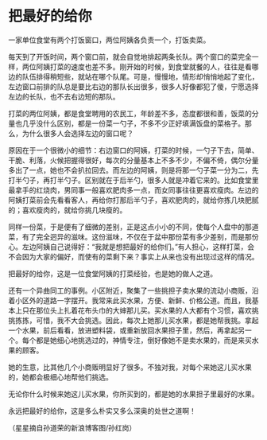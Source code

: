 # 把最好的给你

一家单位食堂有两个打饭窗口，两位阿姨各负责一个，打饭卖菜。

每天到了开饭时间，两个窗口前，就会自觉地排起两条长队。两个窗口的菜完全一样，两位阿姨打菜的速度也差不多。刚开始的时候，到食堂就餐的人，往往是看哪边的队伍排得稍短些，就站在哪个队尾。可是，慢慢地，情形却悄悄地起了变化，左边窗口前排的队总是要比右边的那队长出很多，很多人好像都犯了傻，宁愿选择左边的长队，也不去右边短的那队。

打菜的两位阿姨，都是食堂聘用的农民工，年龄差不多，态度都很和善，饭菜的分量也几乎没什么区别，都是一份菜一勺子，不多不少正好填满饭盘的菜格子。那么，为什么很多人会选择左边的窗口呢？

原因在于一个很微小的细节：右边窗口的阿姨，打菜的时候，一勺子下去，简单、干脆、利落，火候把握得很好，每次的分量基本上不多不少，不偏不倚，偶尔分量多出了一点，她也不会扒拉回去。而左边的阿姨，则是将那一勺子菜一分为二，先打半勺子，再打半勺子。区别就在于后半勺，很多人就是冲着它来的。比如食堂里最拿手的红烧肉，男同事一般喜欢肥肉多一点，而女同事往往更喜欢瘦肉。左边的阿姨打菜前会先看看客人，再给你打那后半勺子，喜欢肥肉的，就给你拣几块肥腻的；喜欢瘦肉的，就给你挑几块瘦的。

同样一份菜，于是便有了细微的差别，正是这点小小的不同，使每个人盘中的那道菜，有了完全迥异的滋味。这份滋味，不仅在于盆中那份菜有多少差别，而是那份心。左边阿姨自己说得好：“我就是想把最好的给你们。”有人担心，这样打菜，会不会因为大家的偏好，而使有的菜剩下来？事实上从来也没有出现过这样的情况。

把最好的给你，这是一位食堂阿姨的打菜经验，也是她的做人之道。

还有一个异曲同工的事例。小区附近，聚集了一些挑担子卖水果的流动小商贩，沿着小区外的道路一字摆开。我常来此买水果，方便、新鲜、价格公道。而且，我基本上只在那位头上扎着花布头巾的大婶那儿买。买水果的人大都有个习惯，喜欢挑挑拣拣，可惜，我不大会挑选。因此，每次上她那儿买水果，都是她帮我挑。拿起一个水果，前后看看，放进塑料袋，或重新放回水果担子里，然后，再拿起另一个。每个都是她细心地挑选过的，神情专注，倒好像她不是卖水果的，而是来买水果的顾客。

她的生意，比其他几个小商贩明显好了很多。不独对我，对每个来她这儿买水果的，她都会极细心地帮他们挑选。

无论你什么时候来她这儿买水果，你所买到的，都是她的水果担子里最好的水果。

永远把最好的给你，这是多么朴实又多么深奥的处世之道啊！

（星星摘自孙道荣的新浪博客图/孙红岗）